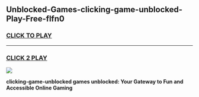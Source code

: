 
## Unblocked-Games-clicking-game-unblocked-Play-Free-flfn0
<h3>
<a href="https://premium76.site?title=clicking-game-unblocked&ref=21A">CLICK TO PLAY</a></h3>
<hr>

<h3>
<a href="https://premium76.site?title=clicking-game-unblocked&ref=21A">CLICK 2 PLAY</a>
  
</h3>

<a href="https://premium76.site?title=clicking-game-unblocked&ref=21A"><img src="https://clearcache.store/games.png"></a>


**clicking-game-unblocked games unblocked: Your Gateway to Fun and Accessible Online Gaming**
